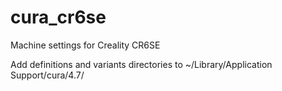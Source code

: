 # cura_cr6se
Machine settings for Creality CR6SE

Add definitions and variants directories to ~/Library/Application Support/cura/4.7/

